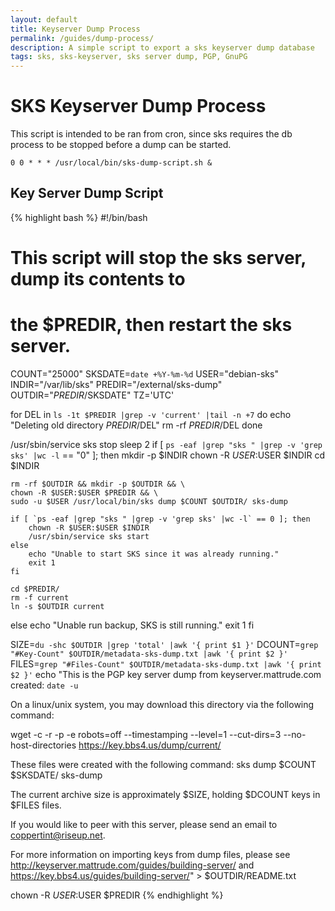 ```yaml
---
layout: default
title: Keyserver Dump Process
permalink: /guides/dump-process/
description: A simple script to export a sks keyserver dump database
tags: sks, sks-keyserver, sks server dump, PGP, GnuPG
---
```


# SKS Keyserver Dump Process

This script is intended to be ran from cron, since sks requires the db process to be stopped before a dump can be started.  

    0 0 * * * /usr/local/bin/sks-dump-script.sh &

## Key Server Dump Script

{% highlight bash %}
#!/bin/bash

# This script will stop the sks server, dump its contents to
# the $PREDIR, then restart the sks server.

COUNT="25000"
SKSDATE=`date +%Y-%m-%d`
USER="debian-sks"
INDIR="/var/lib/sks"
PREDIR="/external/sks-dump"
OUTDIR="$PREDIR/$SKSDATE"
TZ='UTC'

for DEL in `ls -1t $PREDIR |grep -v 'current' |tail -n +7`
do
    echo "Deleting old directory $PREDIR/$DEL"
    rm -rf $PREDIR/$DEL
done

/usr/sbin/service sks stop
sleep 2
if [ `ps -eaf |grep "sks " |grep -v 'grep sks' |wc -l` == "0" ]; then
    mkdir -p $INDIR
    chown -R $USER:$USER $INDIR
    cd $INDIR

    rm -rf $OUTDIR && mkdir -p $OUTDIR && \
    chown -R $USER:$USER $PREDIR && \
    sudo -u $USER /usr/local/bin/sks dump $COUNT $OUTDIR/ sks-dump

    if [ `ps -eaf |grep "sks " |grep -v 'grep sks' |wc -l` == 0 ]; then
        chown -R $USER:$USER $INDIR
        /usr/sbin/service sks start
    else
        echo "Unable to start SKS since it was already running."
        exit 1
    fi

    cd $PREDIR/
    rm -f current
    ln -s $OUTDIR current
else
    echo "Unable run backup, SKS is still running."
    exit 1
fi

SIZE=`du -shc $OUTDIR |grep 'total' |awk '{ print $1 }'`
DCOUNT=`grep "#Key-Count" $OUTDIR/metadata-sks-dump.txt |awk '{ print $2 }'`
FILES=`grep "#Files-Count" $OUTDIR/metadata-sks-dump.txt |awk '{ print $2 }'`
echo "This is the PGP key server dump from keyserver.mattrude.com created: `date -u`

On a linux/unix system, you may download this directory via the following command:

wget -c -r -p -e robots=off --timestamping --level=1 --cut-dirs=3 --no-host-directories https://key.bbs4.us/dump/current/

These files were created with the following command: sks dump $COUNT $SKSDATE/ sks-dump

The current archive size is approximately $SIZE, holding $DCOUNT keys in $FILES files.

If you would like to peer with this server, please send an email to <coppertint@riseup.net>.

For more information on importing keys from dump files, please see http://keyserver.mattrude.com/guides/building-server/ and https://key.bbs4.us/guides/building-server/" > $OUTDIR/README.txt

chown -R $USER:$USER $PREDIR
{% endhighlight %}
